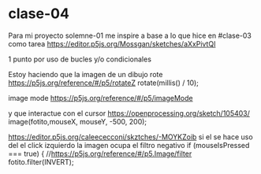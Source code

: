 # clase-04

Para mi proyecto solemne-01 me inspire a base a lo que hice en #clase-03 como tarea https://editor.p5js.org/Mossgan/sketches/aXxPivtQI

1 punto por uso de bucles y/o condicionales

Estoy haciendo que la imagen de un dibujo rote https://p5js.org/reference/#/p5/rotateZ
rotate(millis() / 10);

image mode https://p5js.org/reference/#/p5/imageMode

y que interactue con el cursor https://openprocessing.org/sketch/105403/
image(fotito,mouseX, mouseY, -500, 200);

https://editor.p5js.org/caleececconi/skztches/-MOYKZoib si el se hace uso del el click izquierdo la imagen ocupa el filtro negativo
if (mouseIsPressed === true) {
//https://p5js.org/reference/#/p5.Image/filter
fotito.filter(INVERT);
